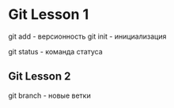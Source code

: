 # Git Lesson 1
git add - версионность 
git init - инициализация

git status - команда статуса
## Git Lesson 2 
git branch - новые ветки